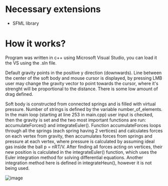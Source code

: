 # Necessary extensions
- SFML library

# How it works?
Program was written in c++ using Microsoft Visual Studio, you can load it the VS using the .sln file.

Default gravity points in the positive y direction (downwards). Line between the center of the soft body and mouse cursor is displayed, by pressing LMB user may change the gravity vector to point towards the cursor, where it's strenght will be proportional to the distance. There is some low amount of drag defined.

Soft body is constructed from connected springs and is filled with virtual pressure. Number of strings is defined by the variable number_of_elements. In the main loop (starting at line 253 in main.cpp) user input is checked, then the gravity is set and the two most important functions are run: accumulateForces() and integrateEuler(). Function accumulateForces loops through all the springs (each spring having 2 vertices) and calculates forces on each vertex from gravity, then accumulates forces from springs and pressure at each vertex, where pressure is calculated by assuming ideal gas inside the ball p = nRT/V. After finding all forces acting on vertices, their new position is calculated in the integrateEuler() function, which uses the Euler integration method for solving differential equations. Another integration method here is defined in integrateHeun(), however it is not being used.

![image](https://user-images.githubusercontent.com/94861828/148683835-fadff7f3-721c-49f8-aea9-eca690c468b2.png)




